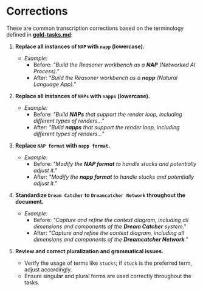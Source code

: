 # Corrections

These are common transcription corrections based on the terminology defined in **[gold-tasks.md](gold-tasks.md)**:

1. **Replace all instances of `NAP` with `napp` (lowercase).**
   - *Example:*
     - Before: *"Build the Reasoner workbench as a **NAP** (Networked AI Process)."*
     - After:  *"Build the Reasoner workbench as a **napp** (Natural Language App)."*

2. **Replace all instances of `NAPs` with `napps` (lowercase).**
   - *Example:*
     - Before: *"Build **NAPs** that support the render loop, including different types of renders..."*
     - After:  *"Build **napps** that support the render loop, including different types of renders..."*

3. **Replace `NAP format` with `napp format`.**
   - *Example:*
     - Before: *"Modify the **NAP format** to handle stucks and potentially adjust it."*
     - After:  *"Modify the **napp format** to handle stucks and potentially adjust it."*

4. **Standardize `Dream Catcher` to `Dreamcatcher Network` throughout the document.**
   - *Example:*
     - Before: *"Capture and refine the context diagram, including all dimensions and components of the **Dream Catcher** system."*
     - After:  *"Capture and refine the context diagram, including all dimensions and components of the **Dreamcatcher Network**."*

5. **Review and correct pluralization and grammatical issues.**
   - Verify the usage of terms like `stucks`; if `stuck` is the preferred term, adjust accordingly.
   - Ensure singular and plural forms are used correctly throughout the tasks.

